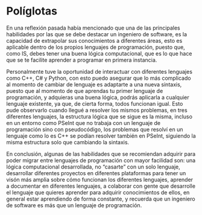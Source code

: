 # Políglotas

En una reflexión pasada había mencionado que una de las principales habilidades por las que se debe destacar un ingeniero de software, es la capacidad de extrapolar sus conocimientos a diferentes áreas, esto es aplicable dentro de los propios lenguajes de programación, puesto que, como IS, debes tener una buena lógica computacional, que es lo que hace que se te facilite aprender a programar en primera instancia.

Personalmente tuve la oportunidad de interactuar con diferentes lenguajes como C++, C# y Python, con esto puedo asegurar que lo más complicado al momento de cambiar de lenguaje es adaptarte a una nueva sintaxis, puesto que al momento de que aprendas tu primer lenguaje de programación, y adquieras una buena lógica, podrás aplicarla a cualquier lenguaje existente, ya que, de cierta forma, todos funcionan igual. Esto pude observarlo cuando llegué a resolver los mismos problemas, en tres diferentes lenguajes, la estructura lógica que se sigue es la misma, incluso en un entorno como PSeInt que no trabaja con un lenguaje de programación sino con pseudocódigo, los problemas que resolví en un lenguaje como lo es C++ se podían resolver también en PSeInt, siguiendo la misma estructura solo que cambiando la sintaxis.

En conclusión, algunas de las habilidades que se recomiendan adquirir para poder migrar entre lenguajes de programación con mayor facilidad son: una lógica computacional desarrollada, no “casarte” con un solo lenguaje, desarrollar diferentes proyectos en diferentes plataformas para tener un visón más amplia sobre cómo funcionan los diferentes lenguajes, aprender a documentar en diferentes lenguajes, a colaborar con gente que desarrolle el lenguaje que quieres aprender para adquirir conocimientos de ellos, en general estar aprendiendo de forma constante, y recuerda que un ingeniero de software es más que un lenguaje de programación.

